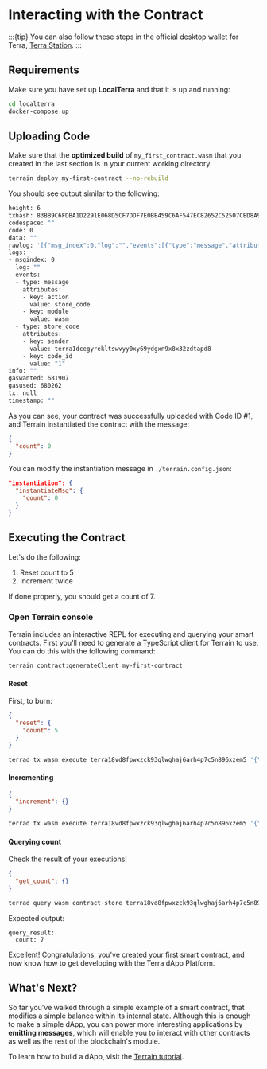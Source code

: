 # Interacting with the Contract

:::{tip}
You can also follow these steps in the official desktop wallet for Terra, [Terra Station](https://station.terra.money).
:::

## Requirements

Make sure you have set up **LocalTerra** and that it is up and running:

```sh
cd localterra
docker-compose up
```

## Uploading Code

Make sure that the **optimized build** of `my_first_contract.wasm` that you created in the last section is in your current working directory.

```sh
terrain deploy my-first-contract --no-rebuild
```

You should see output similar to the following:

```sh
height: 6
txhash: 83BB9C6FDBA1D2291E068D5CF7DDF7E0BE459C6AF547EC82652C52507CED8A9F
codespace: ""
code: 0
data: ""
rawlog: '[{"msg_index":0,"log":"","events":[{"type":"message","attributes":[{"key":"action","value":"store_code"},{"key":"module","value":"wasm"}]},{"type":"store_code","attributes":[{"key":"sender","value":"terra1dcegyrekltswvyy0xy69ydgxn9x8x32zdtapd8"},{"key":"code_id","value":"1"}]}]}]'
logs:
- msgindex: 0
  log: ""
  events:
  - type: message
    attributes:
    - key: action
      value: store_code
    - key: module
      value: wasm
  - type: store_code
    attributes:
    - key: sender
      value: terra1dcegyrekltswvyy0xy69ydgxn9x8x32zdtapd8
    - key: code_id
      value: "1"
info: ""
gaswanted: 681907
gasused: 680262
tx: null
timestamp: ""
```

As you can see, your contract was successfully uploaded with Code ID #1, and Terrain instantiated the contract with the message: 

```json
{
  "count": 0
}
```

You can modify the instantiation message in `./terrain.config.json`: 

```json
"instantiation": {
  "instantiateMsg": {
    "count": 0
  }
}
```

## Executing the Contract

Let's do the following:

1. Reset count to 5
2. Increment twice

If done properly, you should get a count of 7.

### Open Terrain console

Terrain includes an interactive REPL for executing and querying your smart contracts. First you'll need to generate a TypeScript client for Terrain to use. You can do this with the following command: 

```
terrain contract:generateClient my-first-contract
```

#### Reset

First, to burn:

```json
{
  "reset": {
    "count": 5
  }
}
```

```sh
terrad tx wasm execute terra18vd8fpwxzck93qlwghaj6arh4p7c5n896xzem5 '{"reset":{"count":5}}' --from test1 --chain-id=localterra --fees=1000000uluna --gas=auto --broadcast-mode=block
```

#### Incrementing

```json
{
  "increment": {}
}
```

```sh
terrad tx wasm execute terra18vd8fpwxzck93qlwghaj6arh4p7c5n896xzem5 '{"increment":{}}' --from test1 --chain-id=localterra --gas=auto --fees=1000000uluna --broadcast-mode=block
```

#### Querying count

Check the result of your executions!

```json
{
  "get_count": {}
}
```

```sh
terrad query wasm contract-store terra18vd8fpwxzck93qlwghaj6arh4p7c5n896xzem5 '{"get_count":{}}'
```

Expected output:

```
query_result:
  count: 7
```

Excellent! Congratulations, you've created your first smart contract, and now know how to get developing with the Terra dApp Platform.

## What's Next?

So far you've walked through a simple example of a smart contract, that modifies a simple balance within its internal state. Although this is enough to make a simple dApp, you can power more interesting applications by **emitting messages**, which will enable you to interact with other contracts as well as the rest of the blockchain's module.

To learn how to build a dApp, visit the [Terrain tutorial](../../terrain/initial-setup.md).